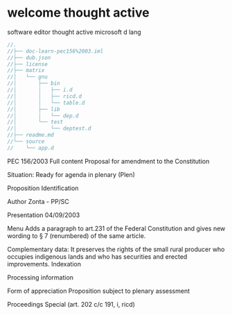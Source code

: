 # welcome thought active
software editor thought active microsoft d lang

```d
//.
//├── doc-learn-pec156%2003.iml
//├── dub.json
//├── license
//├── matrix
//│   └── gnu
//│       ├── bin
//│       │   ├── i.d
//│       │   ├── ricd.d
//│       │   └── table.d
//│       ├── lib
//│       │   └── dep.d
//│       └── test
//│           └── deptest.d
//├── readme.md
//└── source
//    └── app.d


```



PEC 156/2003 Full content
Proposal for amendment to the Constitution

Situation: Ready for agenda in plenary (Plen)

Proposition Identification

Author
Zonta - PP/SC

Presentation
04/09/2003

Menu
Adds a paragraph to art.231 of the Federal Constitution and gives new wording to § 7 (renumbered) of the same article.

Complementary data:
It preserves the rights of the small rural producer who occupies indigenous lands and who has securities and erected improvements.
Indexation

Processing information

Form of appreciation
Proposition subject to plenary assessment

Proceedings
Special (art. 202 c/c 191, i, ricd)